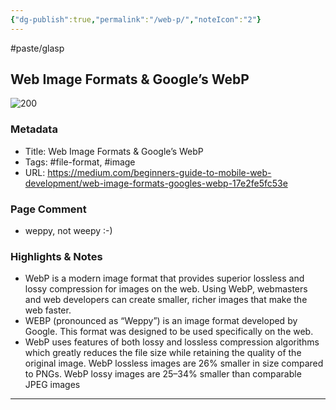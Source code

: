 ```yaml
---
{"dg-publish":true,"permalink":"/web-p/","noteIcon":"2"}
---
```


#paste/glasp 
## Web Image Formats & Google’s WebP

![200](https://miro.medium.com/v2/resize:fit:500/0*qgN8exJ4jHguOW-6.png)

### Metadata
- Title: Web Image Formats & Google’s WebP
- Tags: #file-format, #image
- URL: https://medium.com/beginners-guide-to-mobile-web-development/web-image-formats-googles-webp-17e2fe5fc53e

### Page Comment
- weppy, not weepy :-)

### Highlights & Notes
- WebP is a modern image format that provides superior lossless and lossy compression for images on the web. Using WebP, webmasters and web developers can create smaller, richer images that make the web faster.  
- WEBP (pronounced as “Weppy”) is an image format developed by Google. This format was designed to be used specifically on the web. 
- WebP uses features of both lossy and lossless compression algorithms which greatly reduces the file size while retaining the quality of the original image.  WebP lossless images are 26% smaller in size compared to PNGs. WebP lossy images are 25–34% smaller than comparable JPEG images

---
